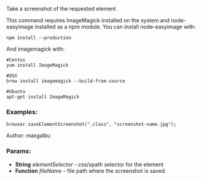 

<!-- Start coffee/commands/saveElementScreenshot.js -->

Take a screenshot of the requested element

This command requires ImageMagick installed on the system and node-easyimage installed as a npm module. You can install node-easyimage with:

    npm install --production

And imagemagick with:

    #Centos
    yum install ImageMagick

    #OSX
    brew install imagemagick --build-from-source

    #Ubuntu
    apt-get install ImageMagick
### Examples:

    browser.saveElementScreenshot(".class", "screenshot-name.jpg");

Author: maxgalbu

### Params:

* **String** *elementSelector* - css/xpath selector for the element
* **Function** *fileName* - file path where the screenshot is saved

<!-- End coffee/commands/saveElementScreenshot.js -->

